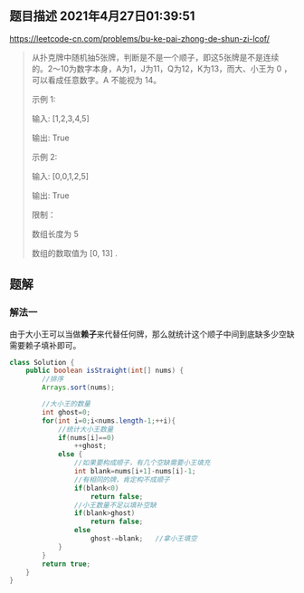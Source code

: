 ## 题目描述	2021年4月27日01:39:51

https://leetcode-cn.com/problems/bu-ke-pai-zhong-de-shun-zi-lcof/

> 从扑克牌中随机抽5张牌，判断是不是一个顺子，即这5张牌是不是连续的。2～10为数字本身，A为1，J为11，Q为12，K为13，而大、小王为 0 ，可以看成任意数字。A 不能视为 14。
>
>  
>
> 示例 1:
>
> 输入: [1,2,3,4,5]
>
> 输出: True
>
>
> 示例 2:
>
> 输入: [0,0,1,2,5]
>
> 输出: True
>
>
> 限制：
>
> 数组长度为 5 
>
> 数组的数取值为 [0, 13] .
>

## 题解

### 解法一

由于大小王可以当做**赖子**来代替任何牌，那么就统计这个顺子中间到底缺多少空缺需要赖子填补即可。

```java
class Solution {
    public boolean isStraight(int[] nums) {
        //排序
        Arrays.sort(nums);

        //大小王的数量
        int ghost=0;
        for(int i=0;i<nums.length-1;++i){
            //统计大小王数量
            if(nums[i]==0)
                ++ghost;
            else {
                //如果要构成顺子，有几个空缺需要小王填充
                int blank=nums[i+1]-nums[i]-1;
                //有相同的牌，肯定构不成顺子
                if(blank<0)
                    return false;
                //小王数量不足以填补空缺
                if(blank>ghost)
                    return false;
                else
                    ghost-=blank;   //拿小王填空
            }
        }
        return true;
    }
}
```

